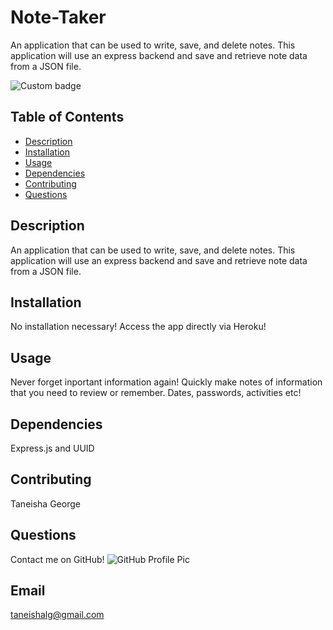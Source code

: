# Note-Taker
An application that can be used to write, save, and delete notes. This application will use an express backend and save and retrieve note data from a JSON file.


![Custom badge](https://img.shields.io/badge/README.md-Generator-orange)
    
 
## Table of Contents
 * [Description](#Description)
 * [Installation](#Installation)
 * [Usage](#Usage)
 * [Dependencies](#Dependencies)
 * [Contributing](#Contributing)
 * [Questions](#Questions)
    
## Description
 An application that can be used to write, save, and delete notes. This application will use an express backend and save and retrieve note data from a JSON file.


## Installation
No installation necessary! Access the app directly via Heroku!

## Usage
Never forget inportant information again! Quickly make notes of information that you need to review or remember. Dates, passwords, activities etc!

## Dependencies
 Express.js and UUID

## Contributing
 Taneisha George

## Questions
Contact me on GitHub!
 ![GitHub Profile Pic](https://avatars.githubusercontent.com/TLGeorge)
      
    
## Email
 taneishalg@gmail.com
      

